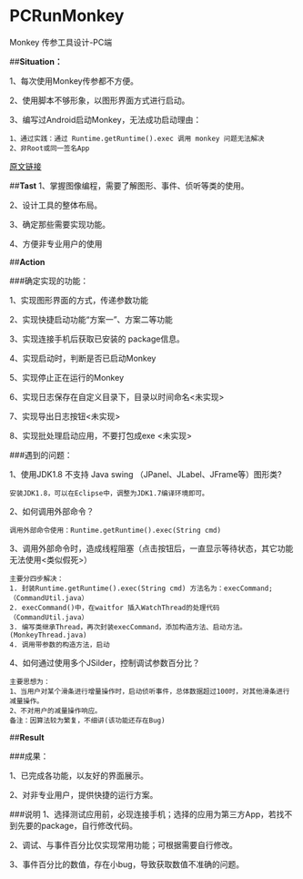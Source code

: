 # PCRunMonkey

Monkey 传参工具设计-PC端

##**Situation：**

1、每次使用Monkey传参都不方便。

2、使用脚本不够形象，以图形界面方式进行启动。

3、编写过Android启动Monkey，无法成功启动理由：

    1、通过实践：通过 Runtime.getRuntime().exec 调用 monkey 问题无法解决
    2、非Root或同一签名App 

[原文链接](http://stackoverflow.com/questions/20518745/how-is-it-possible-to-run-monkey-from-android-app)


##**Tast**
1、掌握图像编程，需要了解图形、事件、侦听等类的使用。

2、设计工具的整体布局。

3、确定那些需要实现功能。

4、方便非专业用户的使用

##**Action**

###确定实现的功能：

1、实现图形界面的方式，传递参数功能

2、实现快捷启动功能“方案一”、方案二等功能

3、实现连接手机后获取已安装的 package信息。

4、实现启动时，判断是否已启动Monkey

5、实现停止正在运行的Monkey

6、实现日志保存在自定义目录下，目录以时间命名<未实现>

7、实现导出日志按钮<未实现>

8、实现批处理启动应用，不要打包成exe <未实现>

###遇到的问题：

1、使用JDK1.8 不支持 Java swing （JPanel、JLabel、JFrame等）图形类?

    安装JDK1.8，可以在Eclipse中，调整为JDK1.7编译环境即可。

2、如何调用外部命令？

    调用外部命令使用：Runtime.getRuntime().exec(String cmd)
    
3、调用外部命令时，造成线程阻塞（点击按钮后，一直显示等待状态，其它功能无法使用<类似假死>）

    主要分四步解决：
    1. 封装Runtime.getRuntime().exec(String cmd) 方法名为：execCommand;（CommandUtil.java）
    2. execCommand()中，在waitfor 插入WatchThread的处理代码（CommandUtil.java）
    3. 编写类继承Thread，再次封装execCommand，添加构造方法、启动方法。(MonkeyThread.java)
    4. 调用带参数的构造方法，启动


4、如何通过使用多个JSilder，控制调试参数百分比？

    主要思想为：
    1、当用户对某个滑条进行增量操作时，启动侦听事件，总体数据超过100时，对其他滑条进行减量操作。
    2、不对用户的减量操作响应。
    备注：因算法较为繁复，不细讲(该功能还存在Bug)

##**Result**

###成果：

1、已完成各功能，以友好的界面展示。

2、对非专业用户，提供快捷的运行方案。

###说明
1、选择测试应用前，必现连接手机；选择的应用为第三方App，若找不到先要的package，自行修改代码。

2、调试、与事件百分比仅实现常用功能；可根据需要自行修改。

3、事件百分比的数值，存在小bug，导致获取数值不准确的问题。
